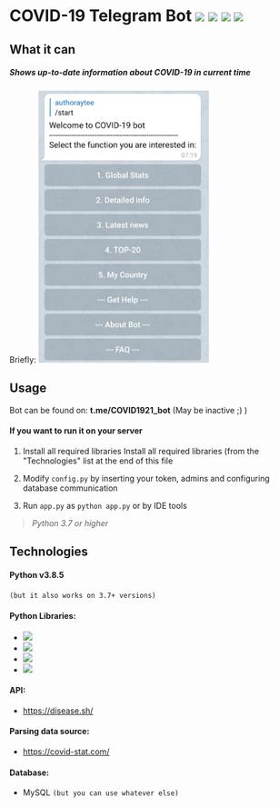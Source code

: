 # COVID-19 Telegram Bot ![](https://img.shields.io/badge/python-v.3.7%2B-important)  ![](https://img.shields.io/badge/-aiogram-blue) ![](https://img.shields.io/badge/-requests-red) ![](https://img.shields.io/badge/-beautifulsoup4-ff69b4)


## What it can

##### Shows up-to-date information about COVID-19 in current time

Briefly:
<img src="https://github.com/authoraytee/COVID-19-Telegram-Bot/blob/main/trash/overview.jpg" width="300"/>

## Usage
Bot can be found on: **t.me/COVID1921_bot**  (May be inactive ;) )

#### If you want to run it on your server

 1. Install all required libraries Install all required libraries (from the "Technologies" list at the end of this file
 
 2. Modify `config.py` by inserting your token, admins and configuring database communication
 
 3. Run `app.py` as `python app.py` or by IDE tools

> *Python 3.7 or higher*

## Technologies

#### Python v3.8.5 
`(but it also works on 3.7+ versions)`

#### Python Libraries:
 - ![](https://img.shields.io/badge/-aiogram-blue)
 - ![](https://img.shields.io/badge/-requests-red)
 - ![](https://img.shields.io/badge/-beautifulsoup4-ff69b4)
 - ![](https://img.shields.io/badge/-mysql--connector--python-yellow)

#### API:
 - https://disease.sh/
 
#### Parsing data source:
 - https://covid-stat.com/
 
 #### Database:
- MySQL `(but you can use whatever else)`
